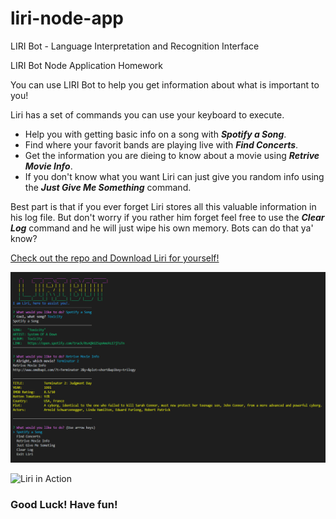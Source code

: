 # liri-node-app
LIRI Bot - Language Interpretation and Recognition Interface

LIRI Bot Node Application Homework 

You can use LIRI Bot to help you get information about what is important to you!

Liri has a set of commands you can use your keyboard to execute. 

* Help you with getting basic info on a song with ___Spotify a Song___.
* Find where your favorit bands are playing live with ___Find Concerts___.
* Get the information you are dieing to know about a movie using ___Retrive Movie Info___.
* If you don't know what you want Liri can just give you random info using the ___Just Give Me Something___ command. 

Best part is that if you ever forget Liri stores all this valuable information in his log file. But don't worry if you rather him forget feel free to use the ___Clear Log___ command and he will just wipe his own memory. Bots can do that ya' know?

[Check out the repo and Download Liri for yourself!](https://github.com/Jack87/liri-node-app)

![screenshot](https://raw.githubusercontent.com/Jack87/liri-node-app/master/LIRI_in_Action_ScreenShot.PNG)

![Liri in Action](https://raw.githubusercontent.com/Jack87/liri-node-app/master/LIRI_in_Action_GIF.gif)

### Good Luck! Have fun!
